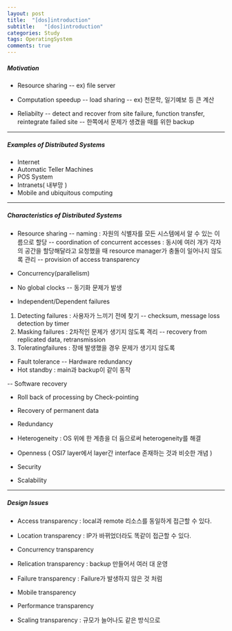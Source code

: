 ```yaml
---
layout: post
title:  "[dos]introduction"
subtitle:   "[dos]introduction"
categories: Study
tags: OperatingSystem
comments: true
---
```


##### Motivation
- Resource sharing
-- ex) file server

- Computation speedup 
-- load sharing
-- ex) 천문학, 일기예보 등 큰 계산

- Reliabilty 
-- detect and recover from site failure, function transfer, reintegrate failed site
-- 한쪽에서 문제가 생겼을 때를 위한 backup

_ _ _
##### Examples of Distributed Systems
- Internet
- Automatic Teller Machines
- POS System
- Intranets( 내부망 )
- Mobile and ubiquitous computing
_ _ _
##### Characteristics of Distributed Systems
- Resource sharing
-- naming : 자원의 식별자를 모든 시스템에서 알 수 있는 이름으로 할당
-- coordination of concurrent accesses : 동시에 여러 개가 각자의 공간을 할당해달라고 요청했을 때 resource manager가 충돌이 일어나지 않도록 관리
-- provision of access transparency

- Concurrency(parallelism)

- No global clocks
-- 동기화 문제가 발생

- Independent/Dependent failures
1) Detecting failures : 사용자가 느끼기 전에 찾기
-- checksum, message loss detection by timer
2) Masking failures : 2차적인 문제가 생기지 않도록 격리
-- recovery from replicated data, retransmission 
3) Toleratingfailures : 장애 발생했을 경우 문제가 생기지 않도록 

- Fault tolerance
-- Hardware redundancy
 - 	Hot standby : main과 backup이 같이 동작

 -- Software recovery
 - Roll back of processing by Check-pointing
 - Recovery of permanent data
	
- Redundancy

- Heterogeneity : OS 위에 한 계층을 더 둠으로써 heterogeneity를 해결

- Openness ( OSI7 layer에서 layer간 interface 존재하는 것과 비슷한 개념 )

- Security
- Scalability
_ _ _
##### Design Issues

- Access transparency
	: local과 remote 리소스를 동일하게 접근할 수 있다.

- Location transparency
	: IP가 바뀌었더라도 똑같이 접근할 수 있다. 

- Concurrency transparency
- Relication transparency
	: backup 만들어서 여러 대 운영

- Failure transparency
	: Failure가 발생하지 않은 것 처럼

- Mobile transparency
- Performance transparency
- Scaling transparency
	: 규모가 늘어나도 같은 방식으로

